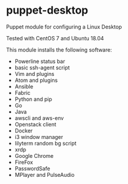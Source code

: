 # puppet-desktop

Puppet module for configuring a Linux Desktop  

Tested with CentOS 7 and Ubuntu 18.04

This module installs the following software:

* Powerline status bar
* basic ssh-agent script
* Vim and plugins
* Atom and plugins
* Ansible
* Fabric
* Python and pip
* Go
* Java
* awscli and aws-env
* Openstack client
* Docker
* i3 window manager
* lilyterm random bg script
* xrdp
* Google Chrome
* FireFox
* PasswordSafe
* MPlayer and PulseAudio
